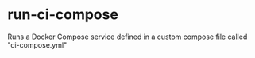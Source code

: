 # run-ci-compose
Runs a Docker Compose service defined in a custom compose file called "ci-compose.yml"

